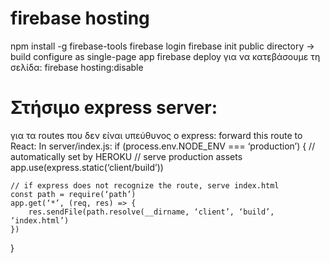 # firebase hosting
npm install -g firebase-tools
firebase login
firebase init
public directory -> build
configure as single-page app
firebase deploy
για να κατεβάσουμε τη σελίδα: firebase hosting:disable

# Στήσιμο express server: 
για τα routes που δεν είναι υπεύθυνος ο express: forward this route to React:
In server/index.js: 
if (process.env.NODE_ENV === ‘production’) { // automatically set by HEROKU
	// serve production assets
	app.use(express.static(‘client/build’))

	// if express does not recognize the route, serve index.html
	const path = require(‘path’)
    app.get(‘*’, (req, res) => {
        res.sendFile(path.resolve(__dirname, ‘client’, ‘build’, ‘index.html’)
    })
}
